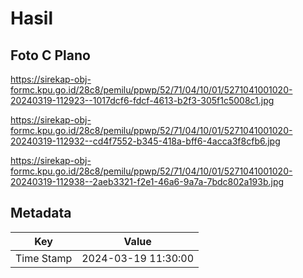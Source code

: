 # Hasil

## Foto C Plano

https://sirekap-obj-formc.kpu.go.id/28c8/pemilu/ppwp/52/71/04/10/01/5271041001020-20240319-112923--1017dcf6-fdcf-4613-b2f3-305f1c5008c1.jpg

https://sirekap-obj-formc.kpu.go.id/28c8/pemilu/ppwp/52/71/04/10/01/5271041001020-20240319-112932--cd4f7552-b345-418a-bff6-4acca3f8cfb6.jpg

https://sirekap-obj-formc.kpu.go.id/28c8/pemilu/ppwp/52/71/04/10/01/5271041001020-20240319-112938--2aeb3321-f2e1-46a6-9a7a-7bdc802a193b.jpg


## Metadata

| Key        | Value               |
| ---------- | ------------------- |
| Time Stamp | 2024-03-19 11:30:00 |



